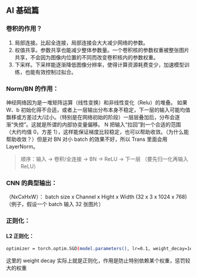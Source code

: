 ## AI 基础篇

### 卷积的作用？

1. 局部连接。比起全连接，局部连接会大大减少网络的参数。
2. 权值共享。参数共享也能减少整体参数量。一个卷积核的参数权重被整张图片共享，不会因为图像内位置的不同而改变卷积核内的参数权重。
3. 下采样。下采样能逐渐降低图像分辨率，使得计算资源耗费变少，加速模型训练，也能有效控制过拟合。

### Norm/BN 的作用：

神经网络因为是一堆矩阵运算（线性变换）和非线性变化（Relu）的堆叠。
如果 W、b 初始化得不合适，或者上一层输出分布本身不稳定，下一层的输入可能均值飘移或方差过大/过小。（特别是在网络初始的阶段）一层层叠加后，分布会逐渐“失控”。这就是所谓的内部协变量偏移。
N 把输入“拉回”到一个合适的范围（大约均值 0，方差 1），这样能保证梯度比较稳定，也可以帮助收敛。（为什么能帮助收敛？）但是对 BN 对小 batch 的效果不好，所以 Trans 里面会用 LayerNorm。

> 顺序：输入 → 卷积/全连接 → BN → ReLU → 下一层 （要先归一化再输入 ReLU）

### CNN 的典型输出：

（NxCxHxW）：
batch size x Channel x Hight x Width
(32 x 3 x 1024 x 768)（例子，假设一个 batch 输入 32 张图片）

### 正则化：

#### L2 正则化：

```bash
optimizer = torch.optim.SGD(model.parameters(), lr=0.1, weight_decay=1e-4)
```

这里的 weight decay 实际上就是正则化，作用是防止特别依赖某个权重，惩罚较大的权重
